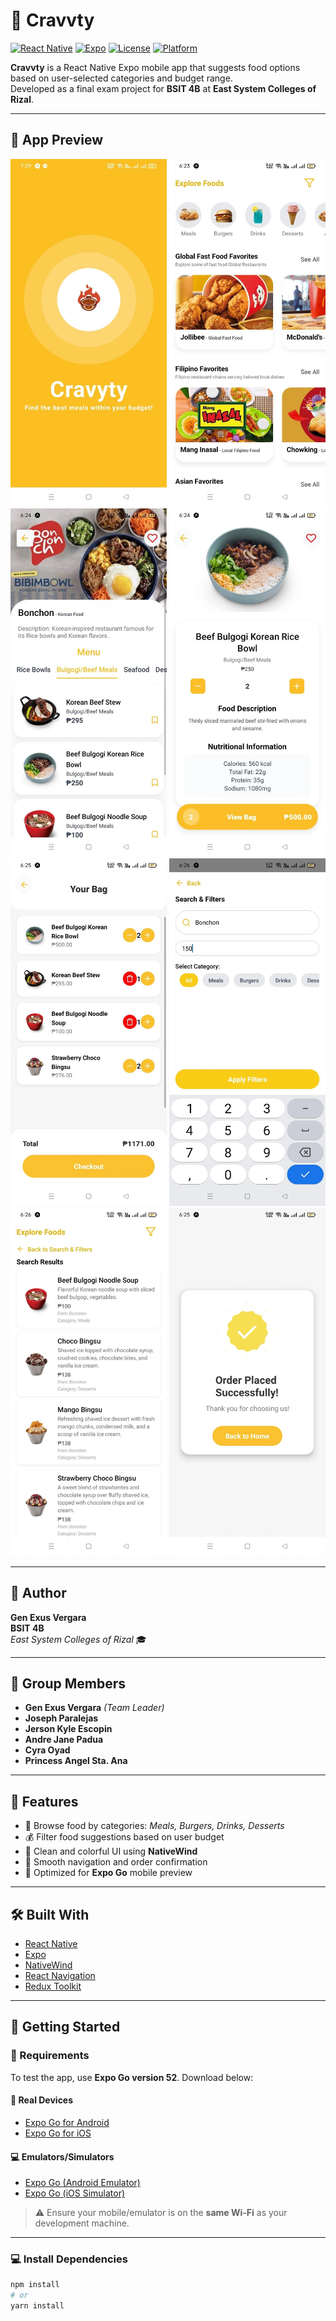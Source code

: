 # 🍔 Cravvty

[![React Native](https://img.shields.io/badge/React%20Native-2023-blue.svg?logo=react)](https://reactnative.dev/)
[![Expo](https://img.shields.io/badge/Expo%20Go-v52-black.svg?logo=expo)](https://expo.dev/)
[![License](https://img.shields.io/badge/license-MIT-brightgreen)](#)
[![Platform](https://img.shields.io/badge/platform-iOS%20%7C%20Android-lightgrey)](#)

**Cravvty** is a React Native Expo mobile app that suggests food options based on user-selected categories and budget range.  
Developed as a final exam project for **BSIT 4B** at **East System Colleges of Rizal**.

---

## 📸 App Preview

<div align="center">
  <img src="Cravyty-Preview/WelcomeScreen.png" alt="Welcome Screen" width="250" />
  <img src="Cravyty-Preview/HomeScreen.png" alt="Home Screen" width="250" />
  <img src="Cravyty-Preview/RestaurantScreen.png" alt="Restaurant Screen" width="250" />
  <img src="Cravyty-Preview/DetailScreen.png" alt="Detail Screen" width="250" />
  <img src="Cravyty-Preview/BagScreen.png" alt="Bag Screen" width="250" />
  <img src="Cravyty-Preview/FilterScreen.png" alt="Filter Screen" width="250" />
  <img src="Cravyty-Preview/FilterSearchResult.png" alt="Search Results" width="250" />
  <img src="Cravyty-Preview/OrderSuccess.png" alt="Order Success" width="250" />
</div>

---

## 👤 Author

**Gen Exus Vergara**  
**BSIT 4B**  
*East System Colleges of Rizal* 🎓

---

## 👥 Group Members

- **Gen Exus Vergara** *(Team Leader)*
- **Joseph Paralejas**
- **Jerson Kyle Escopin**
- **Andre Jane Padua**
- **Cyra Oyad**
- **Princess Angel Sta. Ana**

---

## 📱 Features

- 📂 Browse food by categories: *Meals, Burgers, Drinks, Desserts*
- 💰 Filter food suggestions based on user budget
- 🎨 Clean and colorful UI using **NativeWind**
- 🔄 Smooth navigation and order confirmation
- 📱 Optimized for **Expo Go** mobile preview

---

## 🛠️ Built With

- [React Native](https://reactnative.dev/)
- [Expo](https://expo.dev/)
- [NativeWind](https://www.nativewind.dev/)
- [React Navigation](https://reactnavigation.org/)
- [Redux Toolkit](https://redux-toolkit.js.org/)

---

## 🚀 Getting Started

### 📲 Requirements

To test the app, use **Expo Go version 52**. Download below:

#### 📱 Real Devices

- [Expo Go for Android](https://expo.dev/go?sdkVersion=52&platform=android&device=true)
- [Expo Go for iOS](https://expo.dev/go?sdkVersion=52&platform=ios&device=true)

#### 💻 Emulators/Simulators

- [Expo Go (Android Emulator)](https://expo.dev/go?sdkVersion=52&platform=android&device=false)
- [Expo Go (iOS Simulator)](https://expo.dev/go?sdkVersion=52&platform=ios&device=false)

> ⚠️ Ensure your mobile/emulator is on the **same Wi-Fi** as your development machine.

---

### 💻 Install Dependencies

```bash
npm install
# or
yarn install
